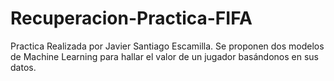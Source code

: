 # Recuperacion-Practica-FIFA

Practica Realizada por Javier Santiago Escamilla. Se proponen dos modelos de Machine Learning para hallar el valor de un jugador basándonos en sus datos.
